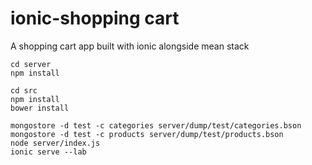 # ionic-shopping cart

A shopping cart app built with ionic alongside mean stack

```
cd server
npm install
```

```
cd src
npm install
bower install
```

```
mongostore -d test -c categories server/dump/test/categories.bson
mongostore -d test -c products server/dump/test/products.bson
node server/index.js
ionic serve --lab
```

